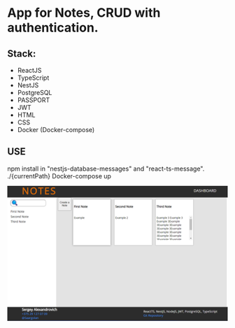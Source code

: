 # App for Notes, CRUD with authentication.

## Stack:

- ReactJS
- TypeScript
- NestJS
- PostgreSQL
- PASSPORT
- JWT
- HTML
- CSS
- Docker (Docker-compose)

## USE
npm install in "nestjs-database-messages" and "react-ts-message".
./{currentPath} Docker-compose up

![An Example](image.png)
